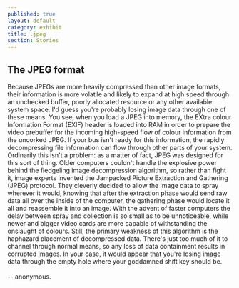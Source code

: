 ```yaml
---
published: true
layout: default
category: exhibit
title: .jpeg
section: Stories
---
```


## The JPEG format

Because JPEGs are more heavily compressed than other image formats, their information is more volatile and likely to expand at high speed through an unchecked buffer, poorly allocated resource or any other available system space. I'd guess you're probably losing image data through one of these means.
You see, when you load a JPEG into memory, the EXtra colour Information Format (EXIF) header is loaded into RAM in order to prepare the video prebuffer for the incoming high-speed flow of colour information from the uncorked JPEG. If your bus isn't ready for this information, the rapidly decompressing file information can flow through other parts of your system.
Ordinarily this isn't a problem: as a matter of fact, JPEG was designed for this sort of thing. Older computers couldn't handle the explosive power behind the fledgeling image decompression algorithm, so rather than fight it, image experts invented the Jampacked Picture Extraction and Gathering (JPEG) protocol. They cleverly decided to allow the image data to spray wherever it would, knowing that after the extraction phase would send raw data all over the inside of the computer, the gathering phase would locate it all and reassemble it into an image. With the advent of faster computers the delay between spray and collection is so small as to be unnoticeable, while newer and bigger video cards are more capable of withstanding the onslaught of colours.
Still, the primary weakness of this algorithm is the haphazard placement of decompressed data. There's just too much of it to channel through normal means, so any loss of data containment results in corrupted images. In your case, it would appear that you're losing image data through the empty hole where your goddamned shift key should be.
<br><br>
-- anonymous.
